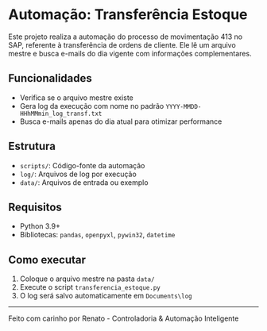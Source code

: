 # Automação: Transferência Estoque

Este projeto realiza a automação do processo de movimentação 413 no SAP, referente à transferência de ordens de cliente. Ele lê um arquivo mestre e busca e-mails do dia vigente com informações complementares.

## Funcionalidades
- Verifica se o arquivo mestre existe
- Gera log da execução com nome no padrão `YYYY-MMDD-HHhMMmin_log_transf.txt`
- Busca e-mails apenas do dia atual para otimizar performance

## Estrutura
- `scripts/`: Código-fonte da automação
- `log/`: Arquivos de log por execução
- `data/`: Arquivos de entrada ou exemplo

## Requisitos
- Python 3.9+
- Bibliotecas: `pandas`, `openpyxl`, `pywin32`, `datetime`

## Como executar
1. Coloque o arquivo mestre na pasta `data/`
2. Execute o script `transferencia_estoque.py`
3. O log será salvo automaticamente em `Documents\log`

---

Feito com carinho por Renato - Controladoria & Automação Inteligente
